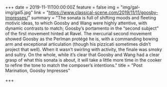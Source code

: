+++
date = 2019-11-11T00:00:00Z
feature = false
img = "img/gal-img/gal5.jpg"
link = "https://www.classical-scene.com/2019/11/11/goosby-impresses/"
summary = "The sonata is full of shifting moods and fleeting motivic ideas, to which Goosby and Wang were highly attentive, with dynamic contrasts to match; Goosby’s portamento in the “second subject” of the first movement hinted at Ravel. The mercurial second movement showed Goosby as the Perlman protégé he is, with a commanding bowing arm and exceptional articulation (though his pizzicati sometimes didn’t project that well). When it wasn’t swirling with activity, the finale was smoky and sultry. On the whole, while it’s clear that Goosby and Wang had a clear grasp of what this sonata is about, it will take a little more time in the cooker to refine the tone to match the composer’s intentions."
title = "Post Marination, Goosby Impresses"

+++
